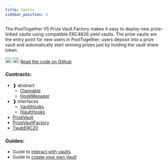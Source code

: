 ```yaml
---
title: Vaults
sidebar_position: 5
---
```


The PoolTogether V5 Prize Vault Factory makes it easy to deploy new prize-linked vaults using compatible ERC4626 yield vaults. The prize vaults are the entry point for new users in PoolTogether; users deposit into a prize vault and automatically start winning prizes just by holding the vault share token.

<div className='flex-center'>
  <img src="/img/github.svg" width="20" height="20" className='github-img-dark' />
  <img src="/img/github-light.png" width="20" height="20" className='github-img-light' />
  <a href="https://github.com/generationsoftware/pt-v5-vault">Read the code on Github</a>
</div>

### Contracts:

- ❱ abstract
  - [Claimable](./Claimable)
  - [HookManager](./HookManager)
- ❱ interfaces
  - [VaultHooks](./VaultHooks)
  - [IVaultHooks](./IVaultHooks)
- [PrizeVault](./PrizeVault)
- [PrizeVaultFactory](./PrizeVaultFactory)
- [TwabERC20](./TwabERC20)


### Guides:

- Guide to [interact with vaults](/docs/guides/InteractingWithVaults.md)
- Guide to [create your own Vault](/docs/guides/CreatingVaults.md)